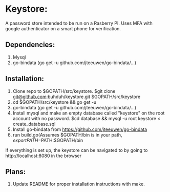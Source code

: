 Keystore:
=============
A password store intended to be run on a Rasberry PI.
Uses MFA with google authenticator on a smart phone for
verification.

Dependencies:
-------------
1. Mysql
2. go-bindata (go get -u github.com/jteeuwen/go-bindata/...)

Installation:
-------------
1.  Clone repo to $GOPATH/src/keystore.  $git clone git@github.com:buhduh/keystore.git $GOPATH/src/keystore
2.  cd $GOPATH/src/keystore && go get -u
3.  go-bindata (go get -u github.com/jteeuwen/go-bindata/...)
4.  Install mysql and make an empty database called "keystore" on the root account
with no password.  $cd database && mysql -u root keystore < create_database.sql
5.  Install go-bindata from https://github.com/jteeuwen/go-bindata
6.  run build.go(Assumes $GOPATH/bin is in your path, $export PATH=$PATH:$GOPATH/bin

If everything is set up, the keystore can be navigated to by going to http://localhost:8080 in the browser

Plans:
-------------
1. Update README for proper installation instructions with make.
